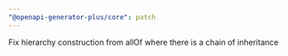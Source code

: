 ```yaml
---
"@openapi-generator-plus/core": patch
---
```


Fix hierarchy construction from allOf where there is a chain of inheritance
